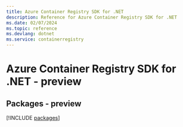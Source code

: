 ```yaml
---
title: Azure Container Registry SDK for .NET
description: Reference for Azure Container Registry SDK for .NET
ms.date: 02/07/2024
ms.topic: reference
ms.devlang: dotnet
ms.service: containerregistry
---
```

# Azure Container Registry SDK for .NET - preview
## Packages - preview
[!INCLUDE [packages](container-registry-index.md)]